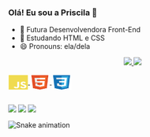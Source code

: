 ### Olá! Eu sou a Priscila 🖖

- 🔭 Futura Desenvolvendora Front-End
- 🌱 Estudando HTML e CSS
- 😄 Pronouns: ela/dela

<div align="center">
  <a href="https://github.com/devpriscila">
  <img height="180em" src="https://github-readme-stats.vercel.app/api?username=devpriscila&show_icons=true&theme=onedark&include_all_commits=true&count_private=true"/>
  <img height="180em" src="https://github-readme-stats.vercel.app/api/top-langs/?username=devpriscila&layout=compact&langs_count=7&theme=onedark"/>
</div>
<div style="display: inline_block"><br>
  <img align="center" alt="priscila-Js" height="30" width="40" src="https://raw.githubusercontent.com/devicons/devicon/master/icons/javascript/javascript-plain.svg">
  <img align="center" alt="priscila-HTML" height="30" width="40" src="https://raw.githubusercontent.com/devicons/devicon/master/icons/html5/html5-original.svg">
  <img align="center" alt="priscila-CSS" height="30" width="40" src="https://raw.githubusercontent.com/devicons/devicon/master/icons/css3/css3-original.svg">


</div>
  
##

<div> 
  <a href="https://instagram.com/alcantarapl" target="_blank"><img src="https://img.shields.io/badge/-Instagram-%23E4405F?style=for-the-badge&logo=instagram&logoColor=white" target="_blank"></a>
  <a href = "mailto:priscilal.alcantara@gmail.com"><img src="https://img.shields.io/badge/Gmail-D14836?style=for-the-badge&logo=gmail&logoColor=white" target="_blank"></a>
  <a href="https://www.linkedin.com/in/alcantarapl" target="_blank"><img src="https://img.shields.io/badge/-LinkedIn-%230077B5?style=for-the-badge&logo=linkedin&logoColor=white" target="_blank"></a> 
 
  ![Snake animation](https://github.com/devpriscila/devpriscila/blob/output/github-contribution-grid-snake.svg)
 
</div>
